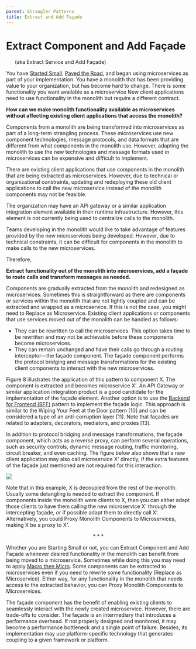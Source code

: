 ```yaml
---
parent: Strangler Patterns
title: Extract and Add Façade
---
```

# Extract Component and Add Façade 
&nbsp;&nbsp;&nbsp;&nbsp;&nbsp;&nbsp;(aka Extract Service and Add Façade)

You have [Started Small](Start-Small.md), [Paved the Road](Pave-the-Road.md), and began using microservices as part of your implementation. You have a monolith that has been providing value to your organization, but has become hard to change. There is some functionality you want available as a microservice New client applications need to use functionality in the monolith but require a different contract. 

**How can we make monolith functionality available as microservices without affecting existing client applications that access the monolith?**

Components from a monolith are being transformed into microservices as part of a long-term strangling process. These microservices use new component technologies, message protocols, and data formats that are different from what components in the monolith use. However, adapting the monolith to use the new technologies and message formats used in microservices can be expensive and difficult to implement.

There are existing client applications that use components in the monolith that are being extracted as microservices. However, due to technical or organizational constraints, updating and redeploying these old client applications to call the new microservice instead of the monolith components may not be feasible. 

The organization may have an API gateway or a similar application integration element available in their runtime infrastructure. However, this element is not currently being used to centralize calls to the monolith. 

Teams developing in the monolith would like to take advantage of features provided by the new microservices being developed. However, due to technical constraints, it can be difficult for components in the monolith to make calls to the new microservices. 

Therefore,

**Extract functionality out of the monolith into microservices, add a façade to route calls and transform messages as needed.**

Components are gradually extracted from the monolith and redesigned as microservices. Sometimes this is straightforward as there are components or services within the monolith that are not tightly coupled and can be extracted and wrapped as a microservice. If this is not the case, you might need to Replace as Microservice. Existing client applications or components that use services moved out of the monolith can be handled as follows:

* They can be rewritten to call the microservices. This option takes time to be rewritten and may not be achievable before these components become microservices. 
* They can remain unchanged and have their calls go through a routing interceptor—the façade component. The façade component performs the protocol bridging and message transformations for the existing client components to interact with the new microservices.

Figure 8 illustrates the application of this pattern to component X. The component is extracted and becomes microservice X'. An API Gateway or similar application integration product is a good candidate for the implementation of the façade element. Another option is to use the [Backend for Frontend (BFF)](../Microservices/Backend-For-Frontend.md) pattern to implement the façade logic. This approach is similar to the Wiping Your Feet at the Door pattern [10] and can be considered a type of an anti-corruption layer [11]. Note that façades are related to adapters, decorators, mediators, and proxies [13]. 

In addition to protocol bridging and message transformations, the façade component, which acts as a reverse proxy, can perform several operations, such as security controls, dynamic message routing, traffic monitoring, circuit breaker, and even caching. The figure below also shows that a new client application may also call microservice X' directly, if the extra features of the façade just mentioned are not required for this interaction. 

![](../assets/ExtractComponentAndAddFacade.png)

Note that in this example, X is decoupled from the rest of the monolith. Usually some detangling is needed to extract the component. If components inside the monolith were clients to X, then you can either adapt those clients to have them calling the new microservice X' through the intercepting façade, or if possible adapt them to directly call X'. Alternatively, you could Proxy Monolith Components to Microservices, making X be a proxy to X'. 

  <p align="center">* * *</p>
  
  Whether you are Starting Small or not, you can Extract Component and Add Façade whenever desired functionality in the monolith can benefit from being moved to a microservice. Sometimes while doing this you may need to apply [Macro then Micro](Macro-then-Micro.md). Some components can be extracted to microservices even if you need to rewrite some functionality (Replace as Microservice). Either way, for any functionality in the monolith that needs access to the extracted behavior, you can Proxy Monolith Components to Microservices.

The façade component has the benefit of enabling existing clients to seamlessly interact with the newly created microservice. However, there are trade-offs to consider. The façade is an intermediary that introduces a performance overhead. If not properly designed and monitored, it may become a performance bottleneck and a single point of failure. Besides, its implementation may use platform-specific technology that generates coupling to a given framework or platform. 
